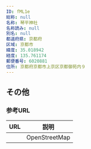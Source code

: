 ```yaml
---
ID: fML1e
総称: null
名称: 琴平神社
名称読み: null
別名: null
都道府県: 京都府
区域: 京都市
緯度: 35.018942
経度: 135.761174
郵便番号: 6020881
住所: 京都府京都市上京区京都御苑内９
---
```


## その他

### 参考URL

| URL | 説明          |
| --- | ------------- |
|     | OpenStreetMap |
